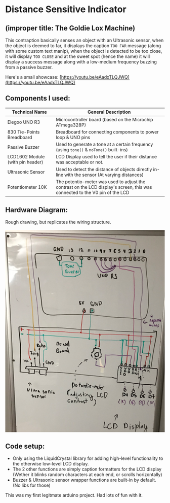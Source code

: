 # Distance Sensitive Indicator 
## (improper title: The Goldie Lox Machine)

This contraption basically senses an object with an Ultrasonic sensor, when the object is deemed to far, it displays the caption ` TOO FAR ` message (along with some custom text manip), when the object is detected to be too close, it will display ` TOO CLOSE ` and at the sweet spot (hence the name) it will display a success message along with a low-medium frequency buzzing from a passive buzzer.

Here's a small showcase:
[https://youtu.be/eAadxTLQJWQ](https://youtu.be/eAadxTLQJWQ)

## Components I used:
| Technical Name | General Description |
| ----------- | ----------- |
| Elegoo UNO R3      | Microcontroller board (based on the Microchip ATmega328P)       |
| 830 Tie-Points Breadboard   | Breadboard for connecting components to power loop & UNO pins   |
| Passive Buzzer      | Used to generate a tone at a certain frequency (using `tone()` & `noTone()` built-ins)       |
| LCD1602 Module (with pin header)      | LCD Display used to tell the user if their distance was acceptable or not.      |
| Ultrasonic Sensor     | Used to detect the distance of objects directly in-line with the sensor (At varying distances)   |
| Potentiometer 10K | The potentio-meter was used to adjust the contrast on the LCD display's screen, this was connected to the V0 pin of the LCD |

## Hardware Diagram: 
Rough drawing, but replicates the wiring structure.
<br></br>
![Hardware Diagram](./hardware_diagram.png)

## Code setup:

* Only using the LiquidCrystal library for adding high-level functionality to the otherwise low-level LCD display.
* The 2 other functions are simply caption formatters for the LCD display (Wether it blinks random characters at each end, or scrolls horizontally)
* Buzzer & Ultrasonic sensor wrapper functions are built-in by default. (No libs for those)

This was my first legitmate arduino project. Had lots of fun with it.

